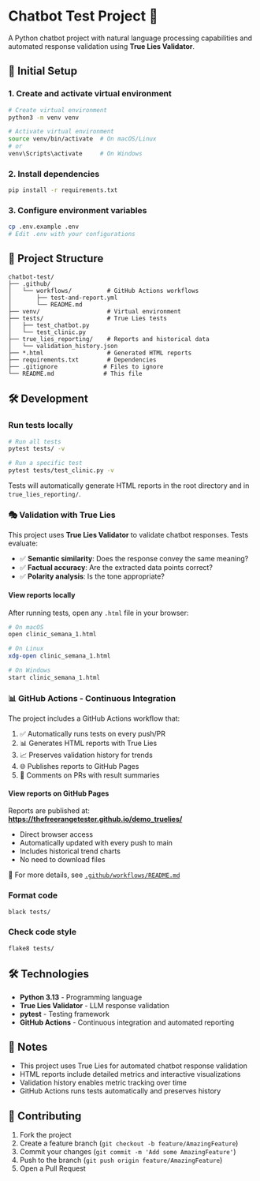 # Chatbot Test Project 🤖

A Python chatbot project with natural language processing capabilities and automated response validation using **True Lies Validator**.

## 🚀 Initial Setup

### 1. Create and activate virtual environment

```bash
# Create virtual environment
python3 -m venv venv

# Activate virtual environment
source venv/bin/activate  # On macOS/Linux
# or
venv\Scripts\activate     # On Windows
```

### 2. Install dependencies

```bash
pip install -r requirements.txt
```

### 3. Configure environment variables

```bash
cp .env.example .env
# Edit .env with your configurations
```

## 📁 Project Structure

```
chatbot-test/
├── .github/
│   └── workflows/          # GitHub Actions workflows
│       ├── test-and-report.yml
│       └── README.md
├── venv/                   # Virtual environment
├── tests/                  # True Lies tests
│   ├── test_chatbot.py
│   └── test_clinic.py
├── true_lies_reporting/    # Reports and historical data
│   └── validation_history.json
├── *.html                  # Generated HTML reports
├── requirements.txt        # Dependencies
├── .gitignore             # Files to ignore
└── README.md              # This file
```

## 🛠️ Development

### Run tests locally

```bash
# Run all tests
pytest tests/ -v

# Run a specific test
pytest tests/test_clinic.py -v
```

Tests will automatically generate HTML reports in the root directory and in `true_lies_reporting/`.

### 🎭 Validation with True Lies

This project uses **True Lies Validator** to validate chatbot responses. Tests evaluate:

- ✅ **Semantic similarity**: Does the response convey the same meaning?
- ✅ **Factual accuracy**: Are the extracted data points correct?
- ✅ **Polarity analysis**: Is the tone appropriate?

#### View reports locally

After running tests, open any `.html` file in your browser:

```bash
# On macOS
open clinic_semana_1.html

# On Linux
xdg-open clinic_semana_1.html

# On Windows
start clinic_semana_1.html
```

### 📊 GitHub Actions - Continuous Integration

The project includes a GitHub Actions workflow that:

1. ✅ Automatically runs tests on every push/PR
2. 📊 Generates HTML reports with True Lies
3. 📈 Preserves validation history for trends
4. 🌐 Publishes reports to GitHub Pages
5. 💬 Comments on PRs with result summaries

#### View reports on GitHub Pages

Reports are published at: **https://thefreerangetester.github.io/demo_truelies/**

- Direct browser access
- Automatically updated with every push to main
- Includes historical trend charts
- No need to download files

📖 For more details, see [`.github/workflows/README.md`](.github/workflows/README.md)

### Format code

```bash
black tests/
```

### Check code style

```bash
flake8 tests/
```

## 🛠️ Technologies

- **Python 3.13** - Programming language
- **True Lies Validator** - LLM response validation
- **pytest** - Testing framework
- **GitHub Actions** - Continuous integration and automated reporting

## 📝 Notes

- This project uses True Lies for automated chatbot response validation
- HTML reports include detailed metrics and interactive visualizations
- Validation history enables metric tracking over time
- GitHub Actions runs tests automatically and preserves history

## 🤝 Contributing

1. Fork the project
2. Create a feature branch (`git checkout -b feature/AmazingFeature`)
3. Commit your changes (`git commit -m 'Add some AmazingFeature'`)
4. Push to the branch (`git push origin feature/AmazingFeature`)
5. Open a Pull Request